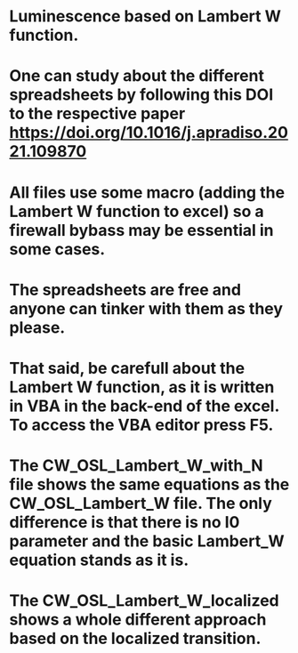 # Luminescence based on Lambert W function.
# One can study about the different spreadsheets by following this DOI to the respective paper https://doi.org/10.1016/j.apradiso.2021.109870
# All files use some macro (adding the Lambert W function to excel) so a firewall bybass may be essential in some cases. 
# The spreadsheets are free and anyone can tinker with them as they please. 
# That said, be carefull about the Lambert W function, as it is written in VBA in the back-end of the excel. To access the VBA editor press F5.
# The CW_OSL_Lambert_W_with_N file shows the same equations as the CW_OSL_Lambert_W file. The only difference is that there is no I0 parameter and the basic Lambert_W equation stands as it is. 
# The CW_OSL_Lambert_W_localized shows a whole different approach based on the localized transition.
